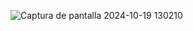 ![Captura de pantalla 2024-10-19 130210](https://github.com/user-attachments/assets/40189bbe-b065-4e4b-b62b-151b9879df4c)


